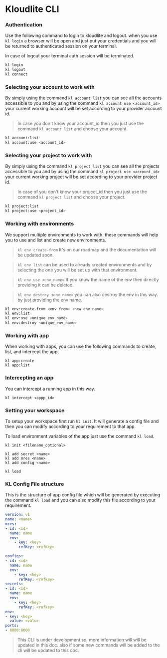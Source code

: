 # Kloudlite CLI

### Authentication

Use the following command to login to kloudlite and logout. when you use `kl login` a browser will be open
and just put your credentials and you will be returned to authenticated session on your terminal.

In case of logout your terminal auth session will be terminated.

```sh
kl login
kl logout
kl connect
```

### Selecting your account to work with

By simply using the command `kl account list` you can see all the accounts accessible to you and by
using the command `kl account use <account_id>` your current working account will be set according to
your provider account id.

> In case you don't know your account_id then you just use the command `kl account list` 
and choose your account.


```sh
kl account:list
kl account:use <account_id>
```


### Selecting your project to work with

By simply using the command `kl project list` you can see all the projects accessible to you and by
using the command `kl project use <account_id>` your current working project will be set according to
your provider project id.

> In case of you don't know your project_id then you just use the command `kl project list` 
 and choose your project.


```sh
kl project:list
kl project:use <project_id>
```

### Working with environments
We support multiple environments to work with. these commands will help you to use and list and create new
environments.

> `kl env create-from` It's on our roadmap and the documentation will be updated soon. 

> `kl env list` can be used to already created environments and by selecting the one you will be set up with 
that environment.

> `kl env use <env_name>` If you know the name of the env then directly providing it can be deleted.  

> `kl env destroy <env_name>` you can also destroy the env in this way. by just providing the env name.

```sh
kl env:create-from <env_from> <new_env_name>
kl env:list
kl env:use <unique_env_name>
kl env:destroy <unique_env_name>
```

### Working with app

When working with apps, you can use the following commands to create, list, and intercept the app.


```
kl app:create
kl app:list
```

### Intercepting an app
You can intercept a running app in this way.

```
kl intercept <appp_id>
```


### Setting your workspace
To setup your workspace first run `kl init`. It will generate a config file and then you can modify 
according to your requirement to that app.

To load environment variables of the app just use the command `kl load`.

```
kl init <filename_optional>

kl add secret <name>
kl add mres <name>
kl add config <name>

kl load

```

### KL Config File structure
This is the structure of app config file which will be generated by executing the command `kl load` and 
you can also modify this file according to your requirement.
```yaml
version: v1
name: <name>
mres:
- id: <id>
  name: name
  env:
    - key: <key>
      refKey: <refKey>

configs:
- id: <id>
  name: name
  env:
    - key: <key>
      refKey: <refkey>
secrets:
- id: <id>
  name: name
  env:
    - key: <key>
      refKey: <refkey>
env:
- key: <key>
  value: <valu>
ports:
- 8000:8000

```

> This CLI is under development so, more information will will be updated in this doc. also if some new commands will be added to the cli will be updated to this doc.
